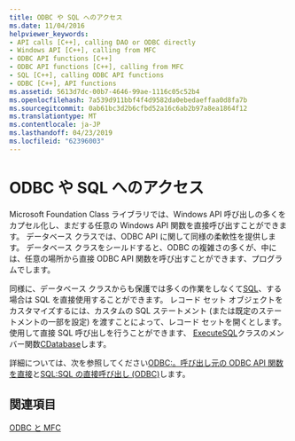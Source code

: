 ```yaml
---
title: ODBC や SQL へのアクセス
ms.date: 11/04/2016
helpviewer_keywords:
- API calls [C++], calling DAO or ODBC directly
- Windows API [C++], calling from MFC
- ODBC API functions [C++]
- ODBC API functions [C++], calling from MFC
- SQL [C++], calling ODBC API functions
- ODBC [C++], API functions
ms.assetid: 5613d7dc-00b7-4646-99ae-1116c05c52b4
ms.openlocfilehash: 7a539d911bbf4f4d9582da0ebedaeffaa0d8fa7b
ms.sourcegitcommit: 0ab61bc3d2b6cfbd52a16c6ab2b97a8ea1864f12
ms.translationtype: MT
ms.contentlocale: ja-JP
ms.lasthandoff: 04/23/2019
ms.locfileid: "62396003"
---
```

# <a name="access-to-odbc-and-sql"></a>ODBC や SQL へのアクセス

Microsoft Foundation Class ライブラリでは、Windows API 呼び出しの多くをカプセル化し、まだする任意の Windows API 関数を直接呼び出すことができます。 データベース クラスでは、ODBC API に関して同様の柔軟性を提供します。 データベース クラスをシールドすると、ODBC の複雑さの多くが、中には、任意の場所から直接 ODBC API 関数を呼び出すことができます、プログラムでします。

同様に、データベース クラスからも保護では多くの作業をしなくて[SQL](../../data/odbc/sql.md)、する場合は SQL を直接使用することができます。 レコード セット オブジェクトをカスタマイズするには、カスタムの SQL ステートメント (または既定のステートメントの一部を設定) を渡すことによって、レコード セットを開くとします。 使用して直接 SQL 呼び出しを行うことができます、 [ExecuteSQL](../../mfc/reference/cdatabase-class.md#executesql)クラスのメンバー関数[CDatabase](../../mfc/reference/cdatabase-class.md)します。

詳細については、次を参照してください[ODBC:。呼び出し元の ODBC API 関数を直接](../../data/odbc/odbc-calling-odbc-api-functions-directly.md)と[SQL:SQL の直接呼び出し (ODBC)](../../data/odbc/sql-making-direct-sql-calls-odbc.md)します。

## <a name="see-also"></a>関連項目

[ODBC と MFC](../../data/odbc/odbc-and-mfc.md)
